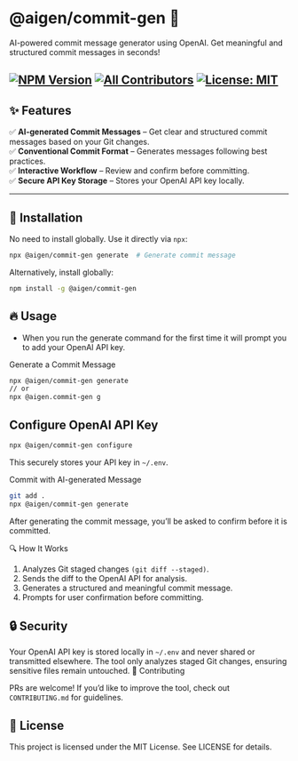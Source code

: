# @aigen/commit-gen 🚀  

AI-powered commit message generator using OpenAI. Get meaningful and structured commit messages in seconds!  
 

[![NPM Version](https://img.shields.io/npm/v/fireorm.svg?style=flat)](https://www.npmjs.com/package/@aigen/commit-gen)
[![All Contributors](https://img.shields.io/badge/all_contributors-1-orange.svg?style=flat-square)](#contributors)
[![License: MIT](https://img.shields.io/badge/license-MIT-blue.svg)](LICENSE) 
---

## ✨ Features  

✅ **AI-generated Commit Messages** – Get clear and structured commit messages based on your Git changes.  
✅ **Conventional Commit Format** – Generates messages following best practices.  
✅ **Interactive Workflow** – Review and confirm before committing.  
✅ **Secure API Key Storage** – Stores your OpenAI API key locally.  

---

## 🚀 Installation  

No need to install globally. Use it directly via `npx`:  

```bash
npx @aigen/commit-gen generate  # Generate commit message
```

Alternatively, install globally:

```bash
npm install -g @aigen/commit-gen
```

## 🔥 Usage
- When you run the generate command for the first time it will prompt you to add your OpenAI API key.

Generate a Commit Message

```bash
npx @aigen/commit-gen generate
// or
npx @aigen.commit-gen g
```

## Configure OpenAI API Key
```bash
npx @aigen/commit-gen configure
```

This securely stores your API key in `~/.env`.

Commit with AI-generated Message
```bash
git add .
npx @aigen/commit-gen generate
```
After generating the commit message, you’ll be asked to confirm before it is committed.

🔍 How It Works

1. Analyzes Git staged changes `(git diff --staged)`.
2. Sends the diff to the OpenAI API for analysis.
3. Generates a structured and meaningful commit message.
4. Prompts for user confirmation before committing.

## 🔒 Security

Your OpenAI API key is stored locally in `~/.env` and never shared or transmitted elsewhere.
The tool only analyzes staged Git changes, ensuring sensitive files remain untouched.
🤝 Contributing

PRs are welcome! If you’d like to improve the tool, check out `CONTRIBUTING.md` for guidelines.

## 📜 License

This project is licensed under the MIT License. See LICENSE for details.